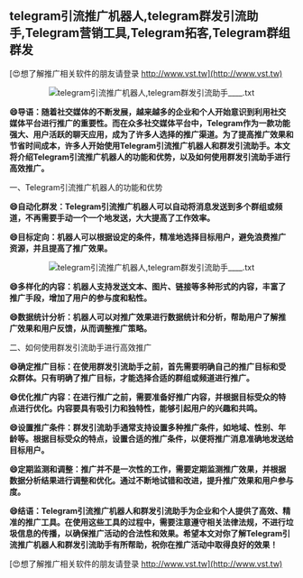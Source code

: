 ## **telegram引流推广机器人,telegram群发引流助手,Telegram营销工具,Telegram拓客,Telegram群组群发**

[😍想了解推广相关软件的朋友请登录 http://www.vst.tw](http://www.vst.tw)

 <center><img src="https://vst.tw/MP4/tuiguang/png/2.png" alt="telegram引流推广机器人,telegram群发引流助手____.txt"></center>

**😄导语：随着社交媒体的不断发展，越来越多的企业和个人开始意识到利用社交媒体平台进行推广的重要性。而在众多社交媒体平台中，Telegram作为一款功能强大、用户活跃的聊天应用，成为了许多人选择的推广渠道。为了提高推广效果和节省时间成本，许多人开始使用Telegram引流推广机器人和群发引流助手。本文将介绍Telegram引流推广机器人的功能和优势，以及如何使用群发引流助手进行高效推广。**

一、Telegram引流推广机器人的功能和优势

**😄自动化群发：Telegram引流推广机器人可以自动将消息发送到多个群组或频道，不再需要手动一个一个地发送，大大提高了工作效率。**

**😄目标定向：机器人可以根据设定的条件，精准地选择目标用户，避免浪费推广资源，并且提高了推广效果。**

 <center><img src="https://vst.tw/MP4/tuiguang/png/7.png" alt="telegram引流推广机器人,telegram群发引流助手____.txt"></center>

**😄多样化的内容：机器人支持发送文本、图片、链接等多种形式的内容，丰富了推广手段，增加了用户的参与度和粘性。**

**😄数据统计分析：机器人可以对推广效果进行数据统计和分析，帮助用户了解推广效果和用户反馈，从而调整推广策略。**

二、如何使用群发引流助手进行高效推广

**😄确定推广目标：在使用群发引流助手之前，首先需要明确自己的推广目标和受众群体。只有明确了推广目标，才能选择合适的群组或频道进行推广。**

**😄优化推广内容：在进行推广之前，需要准备好推广内容，并根据目标受众的特点进行优化。内容要具有吸引力和独特性，能够引起用户的兴趣和共鸣。**

**😄设置推广条件：群发引流助手通常支持设置多种推广条件，如地域、性别、年龄等。根据目标受众的特点，设置合适的推广条件，以便将推广消息准确地发送给目标用户。**

**😄定期监测和调整：推广并不是一次性的工作，需要定期监测推广效果，并根据数据分析结果进行调整和优化。通过不断地试错和改进，提升推广效果和用户参与度。**

**😄结语：Telegram引流推广机器人和群发引流助手为企业和个人提供了高效、精准的推广工具。在使用这些工具的过程中，需要注意遵守相关法律法规，不进行垃圾信息的传播，以确保推广活动的合法性和效果。希望本文对你了解Telegram引流推广机器人和群发引流助手有所帮助，祝你在推广活动中取得良好的效果！**

[😍想了解推广相关软件的朋友请登录 http://www.vst.tw](http://www.vst.tw)



